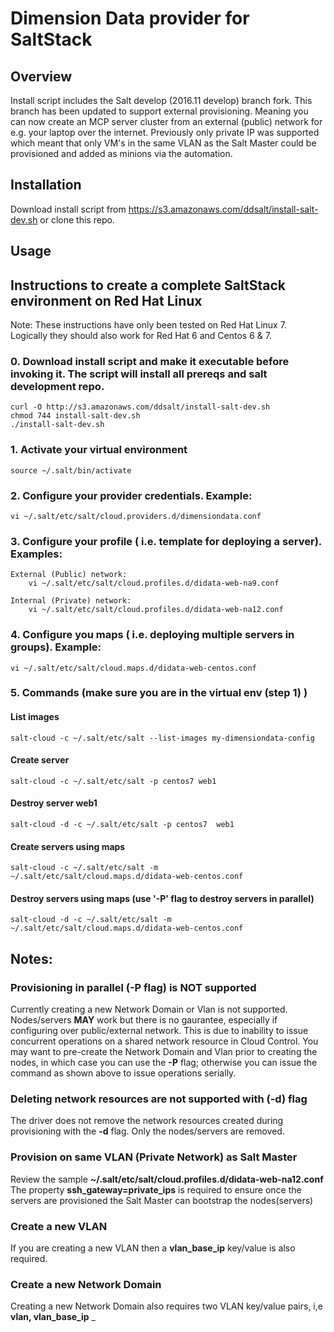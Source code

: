 # Dimension Data provider for SaltStack

## Overview
Install script includes the Salt develop (2016.11 develop) branch fork. 
This branch has been updated to support external provisioning. Meaning you can now create an MCP server cluster from an external (public) network for e.g. your laptop over the internet. Previously only private IP was supported which meant that only VM's in the same VLAN as the Salt Master could be provisioned and added as minions via the automation. 

## Installation
Download install script from https://s3.amazonaws.com/ddsalt/install-salt-dev.sh  or clone this repo.

## Usage

## Instructions to create a complete SaltStack environment on Red Hat Linux

Note:  These instructions have only been tested on Red Hat Linux 7.  Logically they should also work for Red Hat 6 and Centos 6 & 7.

### 0. Download install script and make it executable before invoking it. The script will install all prereqs and salt development repo.

	curl -O http://s3.amazonaws.com/ddsalt/install-salt-dev.sh
	chmod 744 install-salt-dev.sh
	./install-salt-dev.sh
	 
### 1. Activate your virtual environment

	source ~/.salt/bin/activate
	
### 2. Configure your provider credentials. Example:

	vi ~/.salt/etc/salt/cloud.providers.d/dimensiondata.conf
	
### 3. Configure your profile ( i.e. template for deploying a server). Examples:
	External (Public) network: 
		vi ~/.salt/etc/salt/cloud.profiles.d/didata-web-na9.conf
	
	Internal (Private) network:
		vi ~/.salt/etc/salt/cloud.profiles.d/didata-web-na12.conf
 	
### 4. Configure you maps ( i.e. deploying multiple servers in groups). Example:
 
    vi ~/.salt/etc/salt/cloud.maps.d/didata-web-centos.conf
    
    
### 5. Commands (make sure you are in the virtual env (step 1) )

####  List images

	salt-cloud -c ~/.salt/etc/salt --list-images my-dimensiondata-config
	
####  Create server

    salt-cloud -c ~/.salt/etc/salt -p centos7 web1
    
####  Destroy server web1

    salt-cloud -d -c ~/.salt/etc/salt -p centos7  web1
    
####  Create servers using maps 

	salt-cloud -c ~/.salt/etc/salt -m ~/.salt/etc/salt/cloud.maps.d/didata-web-centos.conf
	
####  Destroy servers using maps (use '-P' flag to destroy servers in parallel)

	salt-cloud -d -c ~/.salt/etc/salt -m ~/.salt/etc/salt/cloud.maps.d/didata-web-centos.conf


## Notes:

### Provisioning in parallel (-P flag) is NOT supported
Currently creating a new Network Domain or Vlan is not supported. Nodes/servers **MAY** work but there is no gaurantee, especially if configuring over public/external network. This is due to inability to issue concurrent operations on a shared network resource in Cloud Control.  You may want to pre-create the Network Domain and Vlan prior to creating the nodes, in which case you can use the **-P** flag; otherwise you can issue the command as shown above to issue operations serially.

### Deleting network resources are not supported with (-d) flag
The driver does not remove the network resources created during provisioning with the **-d** flag.  Only the nodes/servers are removed.

### Provision on same VLAN (Private Network) as Salt Master
Review the sample 
 **~/.salt/etc/salt/cloud.profiles.d/didata-web-na12.conf**
The property **ssh_gateway=private_ips** is required to ensure once the servers are provisioned the Salt Master can bootstrap the nodes(servers)

### Create a new VLAN
If you are creating a new VLAN then a **vlan_base_ip** key/value is also required.

### Create a new Network Domain 
Creating a new Network Domain also requires two VLAN key/value pairs, i,e  **vlan, vlan_base_ip**
_
